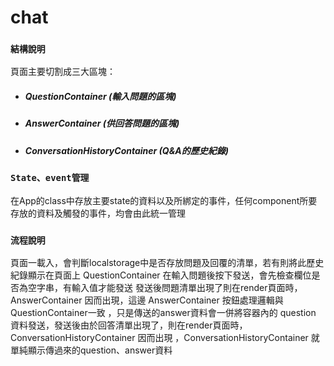 # chat
### `結構說明`
頁面主要切割成三大區塊：
* ##### QuestionContainer (輸入問題的區塊)
* ##### AnswerContainer (供回答問題的區塊)
* ##### ConversationHistoryContainer (Q&A的歷史紀錄)

### `State、event管理`
在App的class中存放主要state的資料以及所綁定的事件，任何component所要存放的資料及觸發的事件，均會由此統一管理

### `流程說明`
頁面一載入，會判斷localstorage中是否存放問題及回覆的清單，若有則將此歷史紀錄顯示在頁面上
QuestionContainer 在輸入問題後按下發送，會先檢查欄位是否為空字串，有輸入值才能發送
發送後問題清單出現了則在render頁面時，AnswerContainer 因而出現，這邊 AnswerContainer 按鈕處理邏輯與QuestionContainer一致
，只是傳送的answer資料會一併將容器內的 question 資料發送，發送後由於回答清單出現了，則在render頁面時，ConversationHistoryContainer 因而出現
，ConversationHistoryContainer 就單純顯示傳過來的question、answer資料
